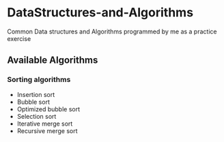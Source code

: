 # DataStructures-and-Algorithms
Common Data structures and Algorithms programmed by me as a practice exercise

## Available Algorithms
### Sorting algorithms
- Insertion sort
- Bubble sort
- Optimized bubble sort
- Selection sort
- Iterative merge sort
- Recursive merge sort
